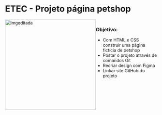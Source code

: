 # ETEC - Projeto página petshop 

<div style="display: flex; justify-content: space-between; align-items: flex-start;">
  
  <div>
    <img src="https://st3.depositphotos.com/5482604/12908/i/950/depositphotos_129088438-stock-photo-cat-in-towel-with-sponge.jpg" alt="imgeditada" width="300"> 
    </div>
  
  <div>
    <h3>Objetivo:</h3> 
    <ul>
      <li>Com HTML e CSS construir uma página fictícia de petshop</li>
      <li>Postar o projeto através de comandos Git</li>
      <li>Recriar design com Figma</li>
      <li>Linkar site GitHub do projeto</li>
    </ul>
  </div>

</div>
